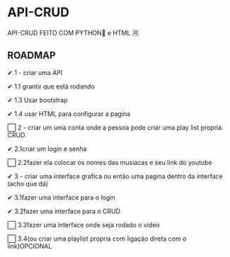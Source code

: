 # API-CRUD
API-CRUD FEITO COM PYTHON🐍 e HTML 🈷

## ROADMAP

✔   1 - criar uma API

✔      1.1 grantir que está rodando
       
✔      1.3 Usar bootstrap
       
✔      1.4 usar HTML para configurar a pagina

⬜  2 - criar um uma conta onde a pessoa pode criar uma play list propria. CRUD

✔      2.1criar um login e senha 

⬜      2.2fazer ela colocar os nomes das musiacas e seu link do youtube

✔  3 - criar uma interface grafica ou então uma pagina dentro da interface (acho que dá)

✔      3.1fazer uma interface para o login

✔        3.2fazer uma interface para o CRUD

⬜      3.3fazer uma interface onde seja rodado o video

⬜     3.4(ou criar uma playlist propria com ligação direta com o link)OPCIONAL
